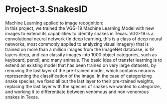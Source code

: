 # Project-3.SnakesID
Machine Learning applied to image recognition:   
In this project, we trained the VGG-19 Machine Learning Model with new images to extend its capabilities to identify snakes in Texas. VGG-19 is a convolutional neural network (In deep learning, this is a class of deep neural networks, most commonly applied to analyzing visual imagery) that is trained on more than a million images from the ImageNet database, is 19 layers deep, and can classify images into 1000 object categories, such as keyboard, pencil, and many animals. The basic idea of transfer learning is to extend an existing model that has been trained on very large datasets, by removing the last layer of the pre-trained model, which contains neurons representing the classification of the image. In the case of categorizing snake species, we fixed all but the last layer to their pre-trained weights, replacing the last layer with the species of snakes we wanted to categorize, and working it to differentiate between venomous and non-venomous snakes in Texas. 
